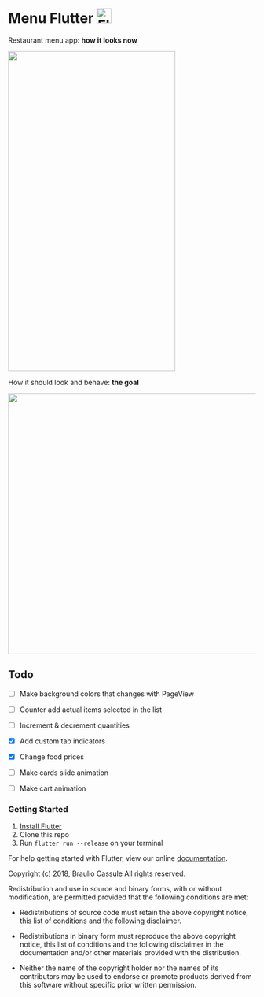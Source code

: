 # Menu Flutter  <img src="https://flutter.io/images/flutter-mark-square-100.png" alt="Flutter" width="30" height="30" />

Restaurant menu app: **how it looks now**

<img src="https://github.com/braulio94/menu/blob/master/screenshots/screenshot.png" width="340" height="650">

How it should look and behave: **the goal**

[<img src="https://github.com/braulio94/menu_flutter/blob/master/screenshots/preview.gif" width="700" height="530">](https://www.uplabs.com/posts/today-s-special-ramen-restaurant-app)



## Todo

- [ ] Make background colors that changes with PageView
- [ ] Counter add actual items selected in the list
- [ ] Increment & decrement quantities
- [x] Add custom tab indicators
- [x] Change food prices
- [ ] Make cards slide animation 
- [ ] Make cart animation


### Getting Started

1. [Install Flutter](https://flutter.io/setup/)
2. Clone this repo
3. Run `flutter run --release` on your terminal



For help getting started with Flutter, view our online
[documentation](http://flutter.io/).


Copyright (c) 2018, Braulio Cassule
All rights reserved.

Redistribution and use in source and binary forms, with or without
modification, are permitted provided that the following conditions are met:

* Redistributions of source code must retain the above copyright notice, this
  list of conditions and the following disclaimer.

* Redistributions in binary form must reproduce the above copyright notice,
  this list of conditions and the following disclaimer in the documentation
  and/or other materials provided with the distribution.

* Neither the name of the copyright holder nor the names of its
  contributors may be used to endorse or promote products derived from
  this software without specific prior written permission.
